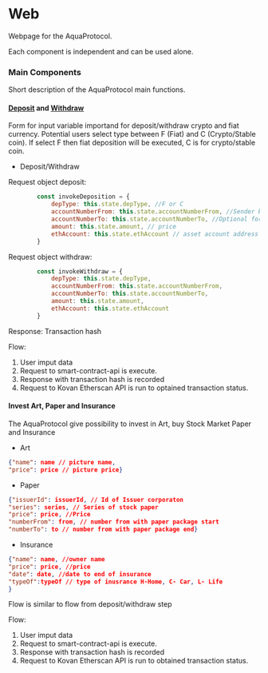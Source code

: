 # Web
Webpage for the AquaProtocol.

Each component is independent and can be used alone.

### Main Components
Short description of the AquaProtocol main functions. 

#### [Deposit](https://github.com/aquaprotocol/web/blob/a2f498b9e8a4ef574e2718b4c9e310320295880d/src/main/transaction/Deposit.js#L6) and [Withdraw](https://github.com/aquaprotocol/web/blob/main/src/main/transaction/Withdraw.js)

Form for input variable importand for deposit/withdraw crypto and fiat currency.
Potential users select type between F (Fiat) and C (Crypto/Stable coin).
If select F then fiat deposition will be executed, C is for crypto/stable coin.

* Deposit/Withdraw

Request object deposit:

```javascript
        const invokeDeposition = {
            depType: this.state.depType, //F or C
            accountNumberFrom: this.state.accountNumberFrom, //Sender bank account address / Sender ethereum account address
            accountNumberTo: this.state.accountNumberTo, //Optional for fast transfer
            amount: this.state.amount, // price
            ethAccount: this.state.ethAccount // asset account address where money should be deposited
        }
```

Request object withdraw:
```javascript
        const invokeWithdraw = {
            depType: this.state.depType,
            accountNumberFrom: this.state.accountNumberFrom,
            accountNumberTo: this.state.accountNumberTo,
            amount: this.state.amount,
            ethAccount: this.state.ethAccount
        }
```
Response:
Transaction hash

Flow:
1. User imput data
2. Request to smart-contract-api is execute.
3. Response with transaction hash is recorded
4. Request to Kovan Etherscan API is run to optained transaction status.

#### Invest Art, Paper and Insurance

The AquaProtocol give possibility to invest in Art, buy Stock Market Paper and Insurance

* Art

```json
{"name": name // picture name, 
"price": price // picture price}
```

* Paper
```json
{"issuerId": issuerId, // Id of Issuer corporaton
"series": series, // Series of stock paper
"price": price, //Price
"numberFrom": from, // number from with paper package start
"numberTo": to // number from with paper package end}
```

* Insurance

```json
{"name": name, //owner name
"price": price, //price
"date": date, //date to end of insurance
"typeOf":typeOf // type of inusrance H-Home, C- Car, L- Life
}
```

Flow is similar to flow from deposit/withdraw step

Flow:

1. User imput data
2. Request to smart-contract-api is execute.
3. Response with transaction hash is recorded
4. Request to Kovan Etherscan API is run to obtained transaction status.











